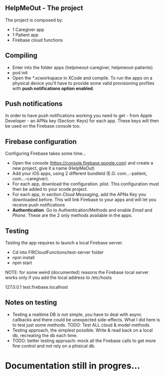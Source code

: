 ## HelpMeOut - The project
The project is composed by:

- 1 Caregiver app
- 1 Patient app
- Firebase cloud functions

## Compiling
- Enter into the folder apps (helpmeout-caregiver, helpmeout-patients)
- pod init
- Open the \*.xcworkspace in XCode and compile. To run the apps on a physical device you'll have to provide some valid provisioning profiles with **push notifications option enabled**.

## Push notifications
In order to have push notifications working you need to get - from Apple Developer - an APNs key (Section: Keys) for each app. These keys will then be used on the Firebase console too.

## Firebase configuration
Configuring Firebase takes some time...
- Open the console (https://console.firebase.google.com) and create a new project, give it a name (HelpMeOut)
- Add your iOS apps, using 2 different bundleId (E.G: com...-patient, com...-caregiver).
- For each app, download the configuration .plist. This configuration must then be added to your xcode project.
- For each app, in section *Cloud Messaging*, add the APNs Key you downloaded before. This will link Firebase to your apps and will let you receive push notifications
- **Authentication**. Go to Authentication/Methods and enable *Email* and *Phone*. These are the 2 only methods available in the apps.

## Testing
Testing the app requires to launch a local Firebase server.
- Cd into FIRCloudFunctions/test-server folder
- npm install
- npm start

NOTE: for some weird (documented) reasons the Firebase local server works only if you add the local address to /etc/hosts

127.0.0.1 test.firebase.localhost

## Notes on testing
- Testing a realtime DB is not simple, you have to deal with async callbacks and there could be unexpected side-effects. What I did here is to test just some methods. TODO: Test ALL cloud & model methods.
- Testing approach, the simplest possible. Write & read back on a local db, recreating the db each time.
- TODO: better testing approach: mock all the Firebase calls to get more fine control and not rely on a phisical db.

# Documentation still in progres...

